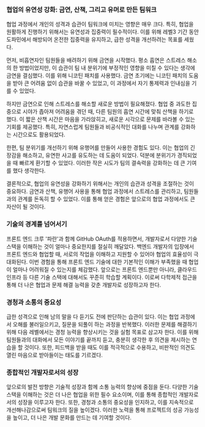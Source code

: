 ### 협업의 유연성 강화: 금연, 산책, 그리고 유머로 만든 팀워크

협업 과정에서 개인의 성격과 습관이 팀워크에 미치는 영향은 매우 크다. 특히, 협업을 원활하게 진행하기 위해서는 유연성과 집중력이 필수적이다. 이를 위해 레벨3 기간 동안 도파민에서 해방되어 온전한 집중력을 유지하고, 급한 성격을 개선하려는 목표를 세웠다.

먼저, 비흡연자인 팀원들을 배려하기 위해 금연을 시작했다. 평소 흡연은 스트레스 해소의 한 방법이었지만, 이 습관이 팀 내 분위기에 부정적인 영향을 미칠 수 있다는 생각에 금연을 결심했다. 이를 위해 니코틴 패치를 사용했다. 금연 초기에는 니코틴 패치의 도움을 받아 큰 어려움 없이 습관을 바꿀 수 있었고, 이 과정에서 자기 통제력과 인내심을 기를 수 있었다.

하지만 금연으로 인해 스트레스를 해소할 새로운 방법이 필요해졌다. 협업 중 과도한 집중으로 시야가 좁아져 어려움을 겪던 때, 다른 팀원의 흡연 시간에 맞춰 산책을 하기로 했다. 이 짧은 산책 시간은 마음을 가라앉히고, 새로운 시각으로 문제를 바라볼 수 있는 기회를 제공했다. 특히, 자연스럽게 팀원들과 비공식적인 대화를 나누며 관계를 강화하는 시간으로도 활용되었다.

한편, 팀 분위기를 개선하기 위해 유행어를 만들어 사용한 경험도 있다. 이는 협업의 긴장감을 해소하고, 유연한 사고를 유도하는 데 도움이 되었다. 덕분에 분위기가 경직되었을 때 빠르게 환기할 수 있었다. 이러한 작은 시도가 팀의 결속력을 강화하는 데 큰 기여를 했다 생각한다.

결론적으로, 협업의 유연성을 강화하기 위해서는 개인의 습관과 성격을 조절하는 것이 중요하다. 금연과 산책, 유행어 사용을 통해 협업 과정에서 스트레스를 관리하고, 팀원들과의 관계를 돈독히 할 수 있었다. 이를 통해 얻은 경험은 앞으로의 협업 과정에서도 큰 자산이 될 것이다.

### 기술의 경계를 넘어서기

프론트 엔드 크루 '파란'과 함께 GitHub OAuth를 적용하면서, 개발자로서 다양한 기술 스택을 이해하는 것이 얼마나 중요한지를 절실히 깨달았다. 백엔드 개발자의 입장에서 프론트 엔드와 협업할 때, 서로의 작업을 이해하고 지원할 수 있어야 협업의 효율성이 극대화된다. 이번 경험을 통해 프론트 엔드 기술에 대한 기본적인 이해가 부족했을 때 협업이 얼마나 어려워질 수 있는지를 체감했다. 앞으로는 프론트 엔드뿐만 아니라, 클라우드 인프라 등 다른 기술 스택에 대해서도 꾸준히 학습할 계획이다. 이로써 다학제적 접근을 통해 더 나은 협업과 문제 해결 능력을 갖춘 개발자로 성장하고자 한다.

### 경청과 소통의 중요성

급한 성격으로 인해 남의 말을 다 듣기도 전에 판단하는 습관이 있다. 이는 협업 과정에서 오해를 불러일으키고, 질문을 되풀이 하는 과정을 반복했다. 이러한 문제를 해결하기 위해 다음 레벨에서는 경청 능력을 향상시키는 것을 실험 목표로 삼고자 한다. 이를 위해 팀원들과의 대화에서 모든 이야기를 끝까지 듣고, 충분히 생각한 후 의견을 제시하는 연습을 할 것이다. 또한, 피드백을 받을 때도 이를 적극적으로 수용하고, 비판적인 의견도 열린 마음으로 받아들이는 태도를 기르겠다.

### 종합적인 개발자로서의 성장

앞으로의 발전 방향은 기술적 성장과 함께 소통 능력의 향상에 중점을 둔다. 다양한 기술 스택을 이해하는 것은 더 나은 협업을 위한 필수 요소이며, 이를 통해 종합적인 개발자로서의 성장을 이루고자 한다. 또한, 경청과 소통의 중요성을 인지하고, 이를 지속적으로 개선해나감으로써 팀워크의 질을 높이겠다. 이러한 노력을 통해 프로젝트의 성공 가능성을 높이고, 더 나은 개발 문화를 만드는 데 기여할 것이다.

